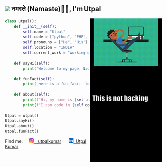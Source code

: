 <!--
**UtpalKuma-r/utpalkuma-r** is a ✨ _special_ ✨ repository because its `README.md` (this file) appears on your GitHub profile.

Here are some ideas to get you started:
- 😄 Pronouns: ...
- 👯 I’m looking to collaborate on ...
- 🤔 I’m looking for help with ...
- 💬 Ask me about ...
- 🔭 I’m currently working on ...4P4X.gif
- 🌱 I’m currently learning php
<br><br><br><br><br><br><br><br><br><br><br><br>
-->

<h2><img src="https://emojis.slackmojis.com/emojis/images/1531849430/4246/blob-sunglasses.gif?1531849430" width="30"/> नमस्ते (Namaste)🙏🏻, I'm Utpal</h2>



<img  align="right" src="gif.gif" width="230">

```python
class utpal():
    def __init__(self):
        self.name = "Utpal"
        self.code = ["python", "PHP", "HTML", "CSS"]
        self.pronouns = ["He", "His"]
        self.location = "INDIA"
        self.current_work = "working on my own projects"
        
    def sayHi(self):
        print("Welcome to my page. Nice to see you here.")

    def funFact(self):
        print("Here is a fun fact:- To write an error free code, don't write it.")

    def about(self):
        print(f"Hi, my name is {self.name}. I am from {self.location}.")
        print(f"I can code in {self.code}. I am currently {self.current_work}.")

Utpal = utpal()
Utpal.sayHi()
Utpal.about()
Utpal.funFact()
```
Find me:&nbsp;&nbsp;&nbsp;&nbsp;
<a href="https://www.instagram.com/_utpalkumar/"><img src="Instagram_logo_2016.svg.webp" height="15" width="15">&nbsp;&nbsp;_utpalkumar</a>
&nbsp;&nbsp;&nbsp;&nbsp;
<a href="https://www.linkedin.com/in/findutpalkumar/"><img src="unnamed.png" height="15" width="15">&nbsp;&nbsp;Utpal Kumar</a>

